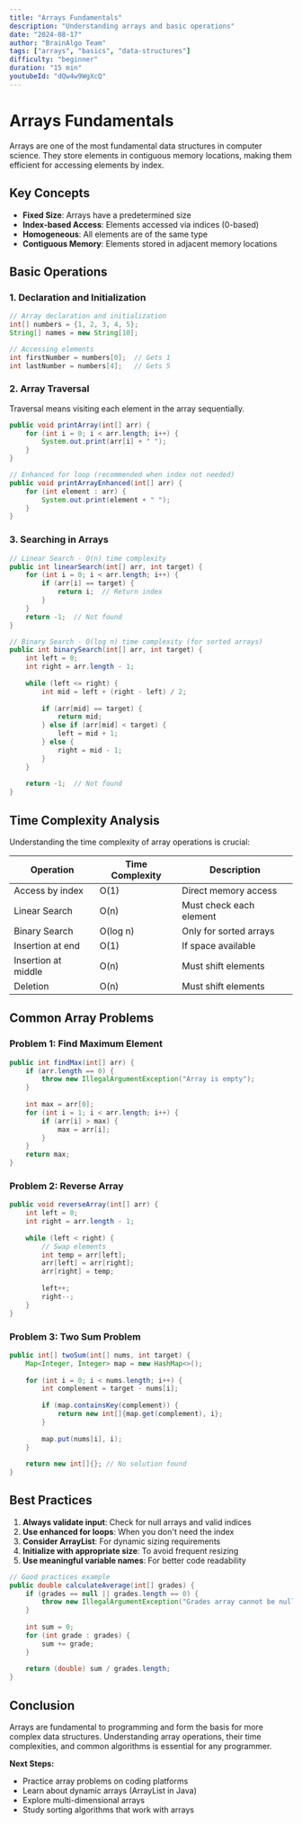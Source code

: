 ```yaml
---
title: "Arrays Fundamentals"
description: "Understanding arrays and basic operations"
date: "2024-08-17"
author: "BrainAlgo Team"
tags: ["arrays", "basics", "data-structures"]
difficulty: "beginner"
duration: "15 min"
youtubeId: "dQw4w9WgXcQ"
---
```


# Arrays Fundamentals

Arrays are one of the most fundamental data structures in computer science. They store elements in contiguous memory locations, making them efficient for accessing elements by index.

## Key Concepts

- **Fixed Size**: Arrays have a predetermined size
- **Index-based Access**: Elements accessed via indices (0-based)
- **Homogeneous**: All elements are of the same type
- **Contiguous Memory**: Elements stored in adjacent memory locations

## Basic Operations

### 1. Declaration and Initialization

```java
// Array declaration and initialization
int[] numbers = {1, 2, 3, 4, 5};
String[] names = new String[10];

// Accessing elements
int firstNumber = numbers[0];  // Gets 1
int lastNumber = numbers[4];   // Gets 5
```

### 2. Array Traversal

Traversal means visiting each element in the array sequentially.

```java
public void printArray(int[] arr) {
    for (int i = 0; i < arr.length; i++) {
        System.out.print(arr[i] + " ");
    }
}

// Enhanced for loop (recommended when index not needed)
public void printArrayEnhanced(int[] arr) {
    for (int element : arr) {
        System.out.print(element + " ");
    }
}
```

### 3. Searching in Arrays

```java
// Linear Search - O(n) time complexity
public int linearSearch(int[] arr, int target) {
    for (int i = 0; i < arr.length; i++) {
        if (arr[i] == target) {
            return i;  // Return index
        }
    }
    return -1;  // Not found
}

// Binary Search - O(log n) time complexity (for sorted arrays)
public int binarySearch(int[] arr, int target) {
    int left = 0;
    int right = arr.length - 1;
    
    while (left <= right) {
        int mid = left + (right - left) / 2;
        
        if (arr[mid] == target) {
            return mid;
        } else if (arr[mid] < target) {
            left = mid + 1;
        } else {
            right = mid - 1;
        }
    }
    
    return -1;  // Not found
}
```

## Time Complexity Analysis

Understanding the time complexity of array operations is crucial:

| Operation | Time Complexity | Description |
|-----------|----------------|-------------|
| Access by index | O(1) | Direct memory access |
| Linear Search | O(n) | Must check each element |
| Binary Search | O(log n) | Only for sorted arrays |
| Insertion at end | O(1) | If space available |
| Insertion at middle | O(n) | Must shift elements |
| Deletion | O(n) | Must shift elements |

## Common Array Problems

### Problem 1: Find Maximum Element

```java
public int findMax(int[] arr) {
    if (arr.length == 0) {
        throw new IllegalArgumentException("Array is empty");
    }
    
    int max = arr[0];
    for (int i = 1; i < arr.length; i++) {
        if (arr[i] > max) {
            max = arr[i];
        }
    }
    return max;
}
```

### Problem 2: Reverse Array

```java
public void reverseArray(int[] arr) {
    int left = 0;
    int right = arr.length - 1;
    
    while (left < right) {
        // Swap elements
        int temp = arr[left];
        arr[left] = arr[right];
        arr[right] = temp;
        
        left++;
        right--;
    }
}
```

### Problem 3: Two Sum Problem

```java
public int[] twoSum(int[] nums, int target) {
    Map<Integer, Integer> map = new HashMap<>();
    
    for (int i = 0; i < nums.length; i++) {
        int complement = target - nums[i];
        
        if (map.containsKey(complement)) {
            return new int[]{map.get(complement), i};
        }
        
        map.put(nums[i], i);
    }
    
    return new int[]{}; // No solution found
}
```

## Best Practices

1. **Always validate input**: Check for null arrays and valid indices
2. **Use enhanced for loops**: When you don't need the index
3. **Consider ArrayList**: For dynamic sizing requirements
4. **Initialize with appropriate size**: To avoid frequent resizing
5. **Use meaningful variable names**: For better code readability

```java
// Good practices example
public double calculateAverage(int[] grades) {
    if (grades == null || grades.length == 0) {
        throw new IllegalArgumentException("Grades array cannot be null or empty");
    }
    
    int sum = 0;
    for (int grade : grades) {
        sum += grade;
    }
    
    return (double) sum / grades.length;
}
```

## Conclusion

Arrays are fundamental to programming and form the basis for more complex data structures. Understanding array operations, their time complexities, and common algorithms is essential for any programmer.

**Next Steps:**
- Practice array problems on coding platforms
- Learn about dynamic arrays (ArrayList in Java)
- Explore multi-dimensional arrays
- Study sorting algorithms that work with arrays
